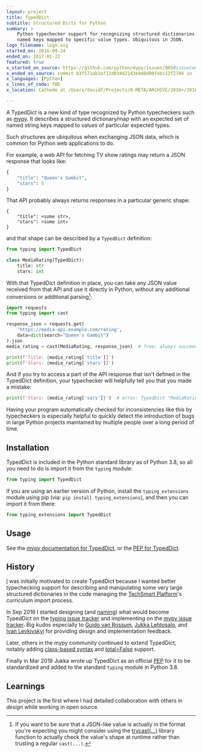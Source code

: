 ```yaml
---
layout: project
title: TypedDict
subtitle: Structured Dicts for Python
summary: >
    Python typechecker support for recognizing structured dictionaries with specific
    named keys mapped to specific value types. Ubiquitous in JSON.
logo_filename: logo.svg
started_on: 2016-09-24
ended_on: 2017-01-22
featured: true
x_started_on_source: https://github.com/python/mypy/issues/985#issuecomment-249400784
x_ended_on_source: commit b3f571ab3af12d034d2143e4d8d00febc12f2784 in local git repo
x_languages: [Python]
x_lines_of_code: TBD
x_location: Cathode at /Users/davidf/Projects/0-META/ARCHIVE/2016+/2016/mypy

---
```

A TypedDict is a new kind of type recognized by Python typecheckers such as [mypy].
It describes a structured dictionary/map with an expected set of 
named string keys mapped to values of particular expected types.

Such structures are ubiquitous when exchanging JSON data,
which is common for Python web applications to do.

[mypy]: http://mypy-lang.org/

For example, a web API for fetching TV show ratings may return a JSON response that looks like:

```python
{
    "title": "Queen's Gambit",
    "stars": 5
}
```

That API probably always returns responses in a particular generic shape:

```
{
    "title": <some str>,
    "stars": <some int>
}
```

and that shape can be described by a `TypedDict` definition:

```python
from typing import TypedDict

class MediaRating(TypedDict):
    title: str
    stars: int
```

With that TypedDict definition in place, you can take any JSON value received from
that API and use it directly in Python, without any additional conversions
or additional parsing[^parsing]:

[^parsing]: If you want to be *sure* that a JSON-like value is actually in the format you're expecting you might consider using the [trycast(...)](/projects/trycast/) library function to actually check the value's shape at runtime rather than trusting a regular `cast(...)`.

```python
import requests
from typing import cast

response_json = requests.get(
    'https://media-api.example.com/rating',
    data=dict(search="Queen's Gambit")
).json
media_rating = cast(MediaRating, response_json)  # free; always succeeds; trusts endpoint

print(f'Title: {media_rating['title']}')
print(f'Stars: {media_rating['stars']}')
```

And if you try to access a part of the API response that isn't defined in the
TypedDict definition, your typechecker will helpfully tell you that you made
a mistake:

```python
print(f'Stars: {media_rating['sars']}')  # error: TypedDict "MediaRating" has no key 'sars'
```

Having your program automatically checked for inconsistencies like this by
typecheckers is especially helpful to quickly detect the introduction of bugs
in large Python projects maintained by multiple people over a long period of time.


## Installation

TypedDict is included in the Python standard library as of Python 3.8, so all
you need to do is import it from the `typing` module:

```python
from typing import TypedDict
```

If you are using an earlier version of Python, install the `typing_extensions`
module using pip (via: `pip install typing_extensions`), and then you can
import it from there:

```python
from typing_extensions import TypedDict
```


## Usage

See the [mypy documentation for TypedDict], or the [PEP for TypedDict].

[mypy documentation for TypedDict]: https://mypy.readthedocs.io/en/stable/more_types.html#typeddict
[PEP for TypedDict]: https://www.python.org/dev/peps/pep-0589/


## History

[I] was initially motivated to create TypedDict because I wanted better 
typechecking support for describing and manipulating some very large structured 
dictionaries in the code managing the [TechSmart Platform]'s curriculum import 
process<!-- ...specifically calendar_file.py -->.

[I]: /about/
[TechSmart Platform]: /projects/techsmart-platform/

In Sep 2016 I started designing (and [naming]) what would become TypedDict on the
[typing issue tracker] and implementing on the [mypy issue tracker].
Big kudos especially to [Guido van Rossum](https://github.com/gvanrossum), 
[Jukka Lehtosalo](https://github.com/JukkaL), and
[Ivan Levkivskyi](https://github.com/ilevkivskyi) for providing design
and implementation feedback.

[typing issue tracker]: https://github.com/python/typing/issues/28
[mypy issue tracker]: https://github.com/python/mypy/issues/985
[naming]: https://github.com/python/typing/issues/28#issuecomment-249992739

Later, others in the mypy community continued to extend TypedDict, notably
adding [class-based syntax] and [total=False] support.

[class-based syntax]: https://github.com/python/typing/issues/28#issuecomment-254243330
[total=False]: https://github.com/python/mypy/issues/2632

Finally in Mar 2019 Jukka wrote up TypedDict as an official [PEP] for it to be 
standardized and added to the standard `typing` module in Python 3.8.

[PEP]: https://www.python.org/dev/peps/pep-0589/


## Learnings

This project is the first where I had detailed collaboration with others in
*design* while working in open source.
